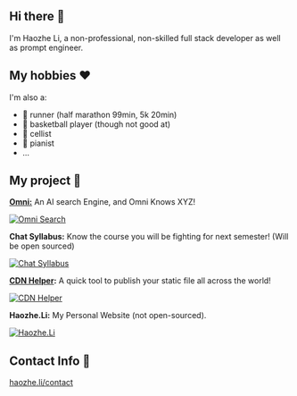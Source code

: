 ## Hi there 👋

I'm Haozhe Li, a non-professional, non-skilled full stack developer as well as prompt engineer. 

## My hobbies ❤️
I'm also a:
- 🏃 runner (half marathon 99min, 5k 20min)
- 🏀 basketball player (though not good at)
- 🎻 cellist
- 🎹 pianist
- ...

## My project 🤖

**[Omni:](https://github.com/Haozhe-Li/Omni-Search)** An AI search Engine, and Omni Knows XYZ!

[![Omni Search](https://cdn.haozheli.com/omnisearch.webp)](https://omniknows.xyz)

**Chat Syllabus:** Know the course you will be fighting for next semester! (Will be open sourced)

[![Chat Syllabus](https://cdn.haozheli.com/chatsyllabus.webp)](https://chatsyllabus.xyz)

**[CDN Helper](https://github.com/Haozhe-Li/CDN-Helper):** A quick tool to publish your static file all across the world!

[![CDN Helper](https://cdn.haozheli.com/cdnhelp.webp)](https://cdn.haozheli.com)

**Haozhe.Li:** My Personal Website (not open-sourced).

[![Haozhe.Li](https://cdn.haozheli.com/haozheli.webp)](https://haozhe.li)


## Contact Info 📧

[haozhe.li/contact](https://haozhe.li#contact)

